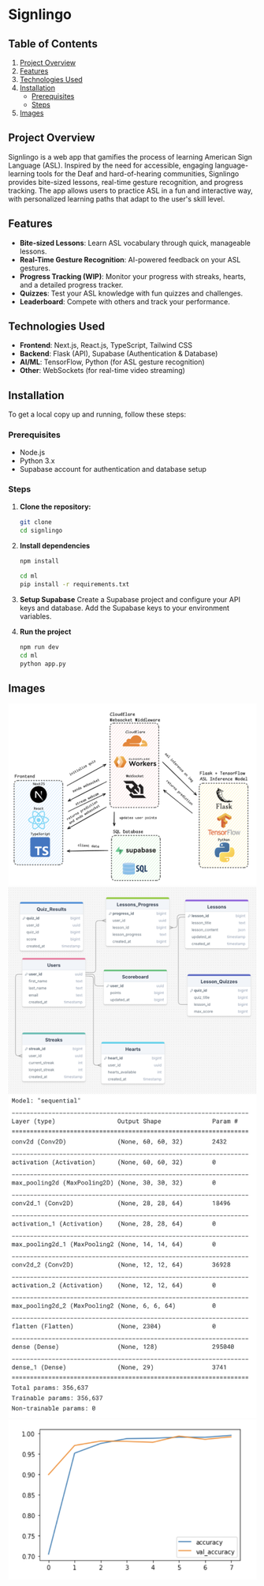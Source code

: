 # Signlingo

## Table of Contents

1. [Project Overview](#project-overview)
2. [Features](#features)
3. [Technologies Used](#technologies-used)
4. [Installation](#installation)
   - [Prerequisites](#prerequisites)
   - [Steps](#steps)
5. [Images](#images)

## Project Overview

Signlingo is a web app that gamifies the process of learning American Sign Language (ASL). Inspired by the need for accessible, engaging language-learning tools for the Deaf and hard-of-hearing communities, Signlingo provides bite-sized lessons, real-time gesture recognition, and progress tracking. The app allows users to practice ASL in a fun and interactive way, with personalized learning paths that adapt to the user's skill level.

## Features

- **Bite-sized Lessons**: Learn ASL vocabulary through quick, manageable lessons.
- **Real-Time Gesture Recognition**: AI-powered feedback on your ASL gestures.
- **Progress Tracking (WIP)**: Monitor your progress with streaks, hearts, and a detailed progress tracker.
- **Quizzes**: Test your ASL knowledge with fun quizzes and challenges.
- **Leaderboard**: Compete with others and track your performance.

## Technologies Used

- **Frontend**: Next.js, React.js, TypeScript, Tailwind CSS
- **Backend**: Flask (API), Supabase (Authentication & Database)
- **AI/ML**: TensorFlow, Python (for ASL gesture recognition)
- **Other**: WebSockets (for real-time video streaming)

## Installation

To get a local copy up and running, follow these steps:

### Prerequisites

- Node.js
- Python 3.x
- Supabase account for authentication and database setup

### Steps

1. **Clone the repository:**
   ```bash
   git clone
   cd signlingo
   ```
2. **Install dependencies**
   ```bash
   npm install
   ```
   ```bash
   cd ml
   pip install -r requirements.txt
   ```
3. **Setup Supabase**
   Create a Supabase project and configure your API keys and database.
   Add the Supabase keys to your environment variables.

4. **Run the project**
   ```bash
   npm run dev
   cd ml
   python app.py
   ```

## Images

![Image 4](./public/4.png)
![Image 3](./public/3.png)
![Image 1](./public/1.png)
![Image 2](./public/2.png)
